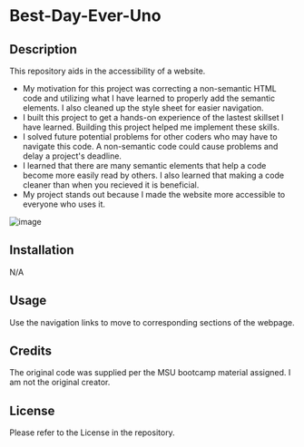 # Best-Day-Ever-Uno

## Description 
This repository aids in the accessibility of a website.
* My motivation for this project was correcting a non-semantic HTML code and utilizing what I have learned to properly add the semantic elements. I also cleaned up the style sheet for easier navigation.
* I built this project to get a hands-on experience of the lastest skillset I have learned. Building this project helped me implement these skills.
* I solved future potential problems for other coders who  may have to navigate this code. A non-semantic code could cause problems and delay a project's deadline.
* I learned that there are many semantic elements that help a code become more easily read by others. I also learned that making a code cleaner than when you recieved it is beneficial.
* My project stands out because I made the website more accessible to everyone who uses it. 

![image](https://github.com/DntTstMe/Best-Day-Ever-Uno/assets/132702296/16bffd4a-b0e9-494d-9a91-f4f97ce52111)

## Installation
N/A

## Usage
Use the navigation links to move to corresponding sections of the webpage.

## Credits
The original code was supplied per the MSU bootcamp material assigned. I am not the original creator. 

## License
Please refer to the License in the repository. 



